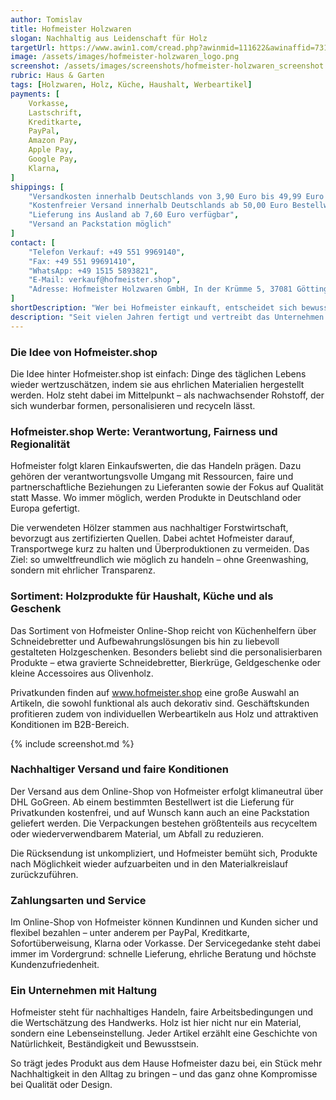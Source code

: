 ```yaml
---
author: Tomislav
title: Hofmeister Holzwaren
slogan: Nachhaltig aus Leidenschaft für Holz
targetUrl: https://www.awin1.com/cread.php?awinmid=111622&awinaffid=731132
image: /assets/images/hofmeister-holzwaren_logo.png
screenshot: /assets/images/screenshots/hofmeister-holzwaren_screenshot.jpg
rubric: Haus & Garten
tags: [Holzwaren, Holz, Küche, Haushalt, Werbeartikel]
payments: [
    Vorkasse,
    Lastschrift,
    Kreditkarte,
    PayPal,
    Amazon Pay,
    Apple Pay,
    Google Pay,
    Klarna,
]
shippings: [
    "Versandkosten innerhalb Deutschlands von 3,90 Euro bis 49,99 Euro Warenwert",
    "Kostenfreier Versand innerhalb Deutschlands ab 50,00 Euro Bestellwert",
    "Lieferung ins Ausland ab 7,60 Euro verfügbar",
    "Versand an Packstation möglich"
]
contact: [
    "Telefon Verkauf: +49 551 9969140",
    "Fax: +49 551 99691410",
    "WhatsApp: +49 1515 5893821",
    "E-Mail: verkauf@hofmeister.shop",
    "Adresse: Hofmeister Holzwaren GmbH, In der Krümme 5, 37081 Göttingen",
]
shortDescription: "Wer bei Hofmeister einkauft, entscheidet sich bewusst für Langlebigkeit, natürliche Materialien und verantwortungsvolles Wirtschaften."
description: "Seit vielen Jahren fertigt und vertreibt das Unternehmen aus Göttingen hochwertige Holzprodukte für Haushalt, Küche und Geschenkartikel. Ziel ist es, Plastikprodukte durch Holz zu ersetzen – ästhetisch, funktional und nachhaltig."
---
```


### Die Idee von Hofmeister.shop

Die Idee hinter Hofmeister.shop ist einfach: Dinge des täglichen Lebens wieder wertzuschätzen, indem sie aus ehrlichen Materialien hergestellt werden. Holz steht dabei im Mittelpunkt – als nachwachsender Rohstoff, der sich wunderbar formen, personalisieren und recyceln lässt.

### Hofmeister.shop Werte: Verantwortung, Fairness und Regionalität

Hofmeister folgt klaren Einkaufswerten, die das Handeln prägen. Dazu gehören der verantwortungsvolle Umgang mit Ressourcen, faire und partnerschaftliche Beziehungen zu Lieferanten sowie der Fokus auf Qualität statt Masse. Wo immer möglich, werden Produkte in Deutschland oder Europa gefertigt.

Die verwendeten Hölzer stammen aus nachhaltiger Forstwirtschaft, bevorzugt aus zertifizierten Quellen. Dabei achtet Hofmeister darauf, Transportwege kurz zu halten und Überproduktionen zu vermeiden. Das Ziel: so umweltfreundlich wie möglich zu handeln – ohne Greenwashing, sondern mit ehrlicher Transparenz.

### Sortiment: Holzprodukte für Haushalt, Küche und als Geschenk

Das Sortiment von Hofmeister Online-Shop reicht von Küchenhelfern über Schneidebretter und Aufbewahrungslösungen bis hin zu liebevoll gestalteten Holzgeschenken. Besonders beliebt sind die personalisierbaren Produkte – etwa gravierte Schneidebretter, Bierkrüge, Geldgeschenke oder kleine Accessoires aus Olivenholz.

Privatkunden finden auf www.hofmeister.shop eine große Auswahl an Artikeln, die sowohl funktional als auch dekorativ sind. Geschäftskunden profitieren zudem von individuellen Werbeartikeln aus Holz und attraktiven Konditionen im B2B-Bereich.

{% include screenshot.md %}

### Nachhaltiger Versand und faire Konditionen

Der Versand aus dem Online-Shop von Hofmeister erfolgt klimaneutral über DHL GoGreen. Ab einem bestimmten Bestellwert ist die Lieferung für Privatkunden kostenfrei, und auf Wunsch kann auch an eine Packstation geliefert werden. Die Verpackungen bestehen größtenteils aus recyceltem oder wiederverwendbarem Material, um Abfall zu reduzieren.

Die Rücksendung ist unkompliziert, und Hofmeister bemüht sich, Produkte nach Möglichkeit wieder aufzuarbeiten und in den Materialkreislauf zurückzuführen.

### Zahlungsarten und Service

Im Online-Shop von Hofmeister können Kundinnen und Kunden sicher und flexibel bezahlen – unter anderem per PayPal, Kreditkarte, Sofortüberweisung, Klarna oder Vorkasse. Der Servicegedanke steht dabei immer im Vordergrund: schnelle Lieferung, ehrliche Beratung und höchste Kundenzufriedenheit.

### Ein Unternehmen mit Haltung

Hofmeister steht für nachhaltiges Handeln, faire Arbeitsbedingungen und die Wertschätzung des Handwerks. Holz ist hier nicht nur ein Material, sondern eine Lebenseinstellung. Jeder Artikel erzählt eine Geschichte von Natürlichkeit, Beständigkeit und Bewusstsein.

So trägt jedes Produkt aus dem Hause Hofmeister dazu bei, ein Stück mehr Nachhaltigkeit in den Alltag zu bringen – und das ganz ohne Kompromisse bei Qualität oder Design.